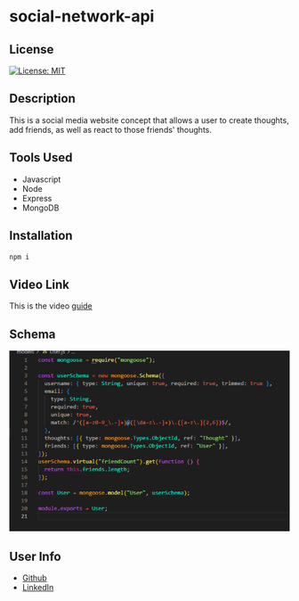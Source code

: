 # social-network-api

## License

[![License: MIT](https://img.shields.io/badge/License-MIT-yellow.svg)](https://opensource.org/licenses/MIT)

## Description

This is a social media website concept that allows a user to create thoughts, add friends, as well as react to those friends' thoughts.

## Tools Used

- Javascript
- Node
- Express
- MongoDB

## Installation

```
npm i
```

## Video Link

This is the video [guide](https://youtu.be/hnKR0sd5a_w)

## Schema

![Picture Screenshot](Screenshot_1.png)

## User Info

- [Github](https://github.com/gregmarz)
- [LinkedIn](https://www.linkedin.com/in/greg-marzec/)
